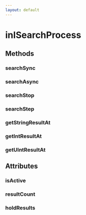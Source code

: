 ```yaml
---
layout: default
---
```


# inISearchProcess #

## Methods ##

### searchSync ###

### searchAsync ###

### searchStop ###

### searchStep ###

### getStringResultAt ###

### getIntResultAt ###

### getUIntResultAt ###

## Attributes ##

### isActive ###

### resultCount ###

### holdResults ###
